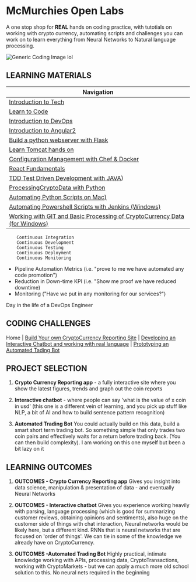 
# McMurchies Open Labs

A one stop shop for **REAL** hands on coding practice, with tutotials on working with crypto currency, automating scripts and challenges you can work on to learn everything from Neural Networks to  Natural language processing.

![Generic Coding Image lol](https://assets.entrepreneur.com/content/3x2/2000/20150708172005-coding-working-workspace-apple-macintosh.jpeg?width=700&crop=2:1)


## LEARNING MATERIALS  
  
|  Navigation |
|--------------|     
|   [Introduction to Tech](intro/intro.md) |   
|   [Learn to Code](learnToCode.md) |   
|   [Introduction to DevOps](devops/README.md) | 
|   [Introduction to Angular2](ANGULAR2/README.md) |   
|   [Build a python webserver with Flask](Flask/README.md) |   
|   [Learn Tomcat hands on](Tomcat/README.md) |   
|   [Configuration Management with Chef & Docker](Chef/README.md) |   
|   [React Fundamentals](REACT/README.md) |   
|   [TDD Test Driven Development with JAVA](AVATDD/README.md)) |  
|   [ProcessingCryptoData with Python](ProcessingCryptoData/README.md) |    
|   [Automating Python Scripts on Mac)](PythonAutomation/README.md) |   
|   [Automating Powershell Scripts with Jenkins (Windows)](JenkinsAutomation/README.md) |   
|   [Working with GIT and Basic Processing of CryptoCurrency Data (for Windows)](https://github.com/murchie85/CICD_ESSENTIALS/tree/master/LAB1-GIT) |   


```
	Continuous Integration
	Continuous Development
	Continuous Testing
	Continuous Deployment
	Continuous Monitoring
```  

- Pipeline Automation Metrics (i.e. "prove to me we have automated any code promotion")
- Reduction in Down-time KPI (i.e. "Show me proof we have reduced downtime)
- Monitoring ("Have we put in any monitoring for our services?")
 


Day in the life of a DevOps Engineer  
  







  



## CODING CHALLENGES

Home | [Build Your own CryptoCurrency Reporting Site](PROJECTA-CRYPTO-REPORTING/README.md) | 
[Developing an Interactive Chatbot and working with real language](PROJECTA-CRYPTO-REPORTING/README.md) | 
[Prototyping an Automated Tading Bot](PROJECTA-CRYPTO-REPORTING/README.md)


## PROJECT SELECTION   

1. **Crypto Currency Reporting app** - a fully interactive site where you show the latest figures, trends and graph out the coin reports

2. **Interactive chatbot** - where people can say 'what is the value of x coin in usd' (this one is a different vein of learning, and you pick up stuff like NLP, a bit of AI and how to build sentence pattern recognition)

3. **Automated Trading Bot** You could actually build on this data, build a smart short term trading bot. So something simple that only trades two coin pairs and effectively waits for a return before trading back. (You can then build complexity). I am working on this one myself but been a bit lazy on it

## LEARNING OUTCOMES  

1. **OUTCOMES - Crypto Currency Reporting app** Gives you insight into data science, manipulation & presentation of data - and eventually Neural Networks

2. **OUTCOMES - Interactive chatbot** Gives you experience working heavily with parsing, language processing (which is good for summarizing customer reviews, obtaining opinions and sentiments), also huge on the customer side of things with chat interaction, Neural networks would be likely here, but a different kind. RNNs that is neural networks that are focused on 'order of things'. We can tie in some of the knowledge we already have on CryptoCurrency. 

3. **OUTCOMES -Automated Trading Bot** Highly practical, intimate knowledge working with APIs, processing data, CryptoTransactions, working with CryptoMarkets - but we can apply a much more old school solution to this. No neural nets required in the beginning